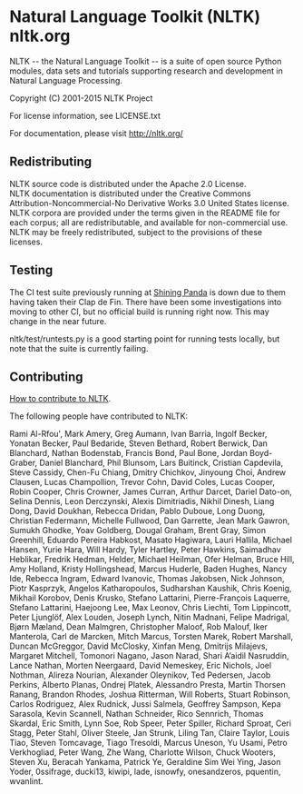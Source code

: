 Natural Language Toolkit (NLTK)   nltk.org
====================================

NLTK -- the Natural Language Toolkit -- is a suite of open source
Python modules, data sets and tutorials supporting research and
development in Natural Language Processing.

Copyright (C) 2001-2015 NLTK Project

For license information, see LICENSE.txt

For documentation, please visit http://nltk.org/

Redistributing
----------------------
NLTK source code is distributed under the Apache 2.0 License.  
NLTK documentation is distributed under the Creative Commons Attribution-Noncommercial-No Derivative Works 3.0 United States license.  
NLTK corpora are provided under the terms given in the README file for each corpus; all are redistributable, and available for non-commercial use.  
NLTK may be freely redistributed, subject to the provisions of these licenses.

Testing
-------

The CI test suite previously running at [Shining Panda](http://shiningpanda.com)
is down due to them having taken their Clap de Fin. There have been some
investigations into moving to other CI, but no official build is running right
now. This may change in the near future.

nltk/test/runtests.py is a good starting point for running tests locally, but
note that the suite is currently failing.

Contributing
------------

[How to contribute to NLTK](http://www.nltk.org/contribute.html).

The following people have contributed to NLTK:

Rami Al-Rfou',
Mark Amery,
Greg Aumann,
Ivan Barria,
Ingolf Becker,
Yonatan Becker,
Paul Bedaride,
Steven Bethard,
Robert Berwick,
Dan Blanchard,
Nathan Bodenstab,
Francis Bond,
Paul Bone,
Jordan Boyd-Graber,
Daniel Blanchard,
Phil Blunsom,
Lars Buitinck,
Cristian Capdevila,
Steve Cassidy,
Chen-Fu Chiang,
Dmitry Chichkov,
Jinyoung Choi,
Andrew Clausen,
Lucas Champollion,
Trevor Cohn,
David Coles,
Lucas Cooper,
Robin Cooper,
Chris Crowner,
James Curran,
Arthur Darcet,
Dariel Dato-on,
Selina Dennis,
Leon Derczynski,
Alexis Dimitriadis,
Nikhil Dinesh,
Liang Dong,
David Doukhan,
Rebecca Dridan,
Pablo Duboue,
Long Duong,
Christian Federmann,
Michelle Fullwood,
Dan Garrette,
Jean Mark Gawron,
Sumukh Ghodke,
Yoav Goldberg,
Dougal Graham,
Brent Gray,
Simon Greenhill,
Eduardo Pereira Habkost,
Masato Hagiwara,
Lauri Hallila,
Michael Hansen,
Yurie Hara,
Will Hardy,
Tyler Hartley,
Peter Hawkins,
Saimadhav Heblikar,
Fredrik Hedman,
Helder,
Michael Heilman,
Ofer Helman,
Bruce Hill,
Amy Holland,
Kristy Hollingshead,
Marcus Huderle,
Baden Hughes,
Nancy Ide,
Rebecca Ingram,
Edward Ivanovic,
Thomas Jakobsen,
Nick Johnson,
Piotr Kasprzyk,
Angelos Katharopoulos,
Sudharshan Kaushik,
Chris Koenig,
Mikhail Korobov,
Denis Krusko,
Stefano Lattarini,
Pierre-François Laquerre,
Stefano Lattarini,
Haejoong Lee,
Max Leonov,
Chris Liechti,
Tom Lippincott,
Peter Ljunglöf,
Alex Louden,
Joseph Lynch,
Nitin Madnani,
Felipe Madrigal,
Bjørn Mæland,
Dean Malmgren,
Christopher Maloof,
Rob Malouf,
Iker Manterola,
Carl de Marcken,
Mitch Marcus,
Torsten Marek,
Robert Marshall,
Duncan McGreggor,
David McClosky,
Xinfan Meng,
Dmitrijs Milajevs,
Margaret Mitchell,
Tomonori Nagano,
Jason Narad,
Shari A’aidil Nasruddin,
Lance Nathan,
Morten Neergaard,
David Nemeskey,
Eric Nichols,
Joel Nothman,
Alireza Nourian,
Alexander Oleynikov,
Ted Pedersen,
Jacob Perkins,
Alberto Planas,
Ondrej Platek,
Alessandro Presta,
Martin Thorsen Ranang,
Brandon Rhodes,
Joshua Ritterman,
Will Roberts,
Stuart Robinson,
Carlos Rodriguez,
Alex Rudnick,
Jussi Salmela,
Geoffrey Sampson,
Kepa Sarasola,
Kevin Scannell,
Nathan Schneider,
Rico Sennrich,
Thomas Skardal,
Eric Smith,
Lynn Soe,
Rob Speer,
Peter Spiller,
Richard Sproat,
Ceri Stagg,
Peter Stahl,
Oliver Steele,
Jan Strunk,
Liling Tan,
Claire Taylor,
Louis Tiao,
Steven Tomcavage,
Tiago Tresoldi,
Marcus Uneson,
Yu Usami,
Petro Verkhogliad,
Peter Wang,
Zhe Wang,
Charlotte Wilson,
Chuck Wooters,
Steven Xu,
Beracah Yankama,
Patrick Ye,
Geraldine Sim Wei Ying,
Jason Yoder,
0ssifrage,
ducki13,
kiwipi,
lade,
isnowfy,
onesandzeros,
pquentin,
wvanlint.
